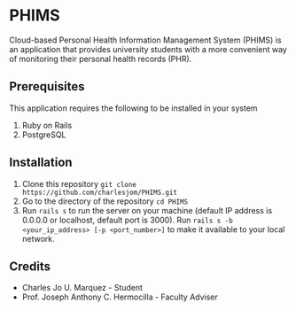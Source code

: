 # PHIMS
Cloud-based Personal Health Information Management System (PHIMS) is an application that provides university students with a more convenient way of monitoring their personal health records (PHR).

## Prerequisites
This application requires the following to be installed in your system
1. Ruby on Rails
2. PostgreSQL

## Installation
1. Clone this repository
  `git clone https://github.com/charlesjom/PHIMS.git`
2. Go to the directory of the repository
  `cd PHIMS`
3. Run `rails s` to run the server on your machine (default IP address is 0.0.0.0 or localhost, default port is 3000).
  Run `rails s -b <your_ip_address> [-p <port_number>]` to make it available to your local network.

## Credits
* Charles Jo U. Marquez - Student
* Prof. Joseph Anthony C. Hermocilla - Faculty Adviser

